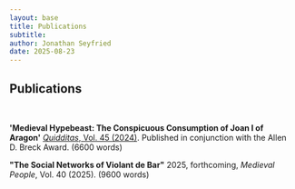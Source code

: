 ```yaml
---
layout: base
title: Publications
subtitle: 
author: Jonathan Seyfried
date: 2025-08-23
---
```


## Publications
<br style="clear: both">

**'Medieval Hypebeast: The Conspicuous Consumption of Joan I of Aragon'**
[*Quidditas*, Vol. 45 (2024)](https://scholarsarchive.byu.edu/rmmra/vol45/iss1/4/). Published in conjunction with the Allen D. Breck Award. (6600 words)

**"The Social Networks of Violant de Bar"**
2025, forthcoming, *Medieval People*, Vol. 40 (2025). (9600 words)